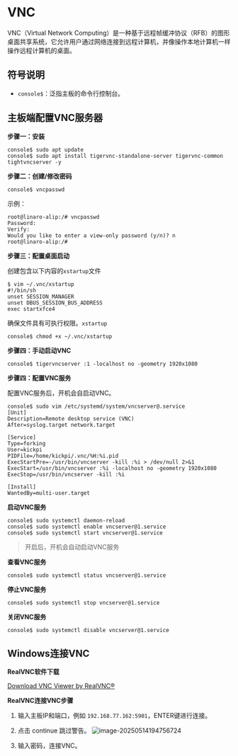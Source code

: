 # VNC

VNC（Virtual Network Computing）是一种基于远程帧缓冲协议（RFB）的图形桌面共享系统，它允许用户通过网络连接到远程计算机，并像操作本地计算机一样操作远程计算机的桌面。



## 符号说明

* `console$`：泛指主板的命令行控制台。



## 主板端配置VNC服务器

**步骤一：安装**

```
console$ sudo apt update
console$ sudo apt install tigervnc-standalone-server tigervnc-common tightvncserver -y
```



**步骤二：创建/修改密码**

```
console$ vncpasswd
```

示例：

```
root@linaro-alip:/# vncpasswd  
Password:
Verify:
Would you like to enter a view-only password (y/n)? n
root@linaro-alip:/# 
```



**步骤三：配置桌面启动**

创建包含以下内容的`xstartup`文件

```console
$ vim ~/.vnc/xstartup
#!/bin/sh
unset SESSION_MANAGER
unset DBUS_SESSION_BUS_ADDRESS
exec startxfce4
```

确保文件具有可执行权限。`xstartup`

```console
console$ chmod +x ~/.vnc/xstartup
```



**步骤四：手动启动VNC**

```
console$ tigervncserver :1 -localhost no -geometry 1920x1080
```



**步骤四：配置VNC服务**

配置VNC服务后，开机会自启动VNC。

```
console$ sudo vim /etc/systemd/system/vncserver@.service
[Unit]  
Description=Remote desktop service (VNC)  
After=syslog.target network.target  

[Service]  
Type=forking  
User=kickpi  
PIDFile=/home/kickpi/.vnc/%H:%i.pid  
ExecStartPre=-/usr/bin/vncserver -kill :%i > /dev/null 2>&1  
ExecStart=/usr/bin/vncserver :%i -localhost no -geometry 1920x1080
ExecStop=/usr/bin/vncserver -kill :%i  

[Install]  
WantedBy=multi-user.target
```



**启动VNC服务**

```
console$ sudo systemctl daemon-reload  
console$ sudo systemctl enable vncserver@1.service  
console$ sudo systemctl start vncserver@1.service  
```

> 开启后，开机会自动启动VNC服务



**查看VNC服务**

```
console$ sudo systemctl status vncserver@1.service  
```



**停止VNC服务**

```
console$ sudo systemctl stop vncserver@1.service  
```



**关闭VNC服务**

```
console$ sudo systemctl disable vncserver@1.service  
```



## Windows连接VNC

**RealVNC软件下载**

[Download VNC Viewer by RealVNC®](https://www.realvnc.com/en/connect/download/viewer/?lai_vid=EW3mEzvVmIeJO&lai_sr=10-14&lai_sl=l)



**RealVNC连接VNC步骤**

1. 输入主板IP和端口，例如 `192.168.77.162:5901`，ENTER键进行连接。
2. 点击 continue 跳过警告。
 ![image-20250514194756724](http://tanzhtanzh.oss-cn-shenzhen.aliyuncs.com/img/image-20250514194756724.png)

3. 输入密码，连接VNC。
